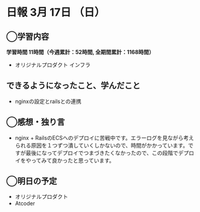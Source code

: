 # 日報  3月 17日 （日）

## ◯学習内容

**学習時間  11時間（今週累計：52時間, 全期間累計：1168時間）**

- オリジナルプロダクト インフラ

## できるようになったこと、学んだこと

- nginxの設定とrailsとの連携

## ◯感想・独り言

- nginx + RailsのECSへのデプロイに苦戦中です。エラーログを見ながら考えられる原因を１つずつ潰していくしかないので、時間がかかっています。ですが最後になってデプロイでつまづきたくなかったので、この段階でデプロイをやってみて良かったと思っています。

## ◯明日の予定

- オリジナルプロダクト
- Atcoder
